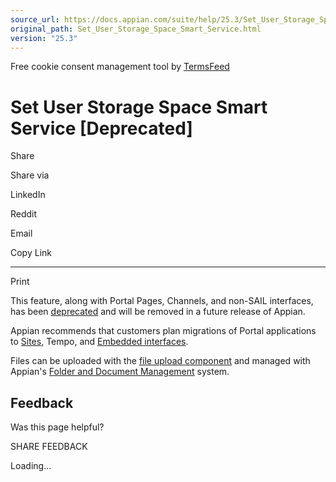 ```yaml
---
source_url: https://docs.appian.com/suite/help/25.3/Set_User_Storage_Space_Smart_Service.html
original_path: Set_User_Storage_Space_Smart_Service.html
version: "25.3"
---
```


Free cookie consent management tool by [TermsFeed](https://www.termsfeed.com/)

# Set User Storage Space Smart Service \[Deprecated\]

Share

Share via

LinkedIn

Reddit

Email

Copy Link

* * *

Print

This feature, along with Portal Pages, Channels, and non-SAIL interfaces, has been [deprecated](Deprecated_Features.html) and will be removed in a future release of Appian.

Appian recommends that customers plan migrations of Portal applications to [Sites](Sites.html), Tempo, and [Embedded interfaces](Embedded_Interfaces.html).

Files can be uploaded with the [file upload component](File_Upload_Component.html) and managed with Appian's [Folder and Document Management](folder-and-document-management.html) system.

## Feedback

Was this page helpful?

SHARE FEEDBACK

Loading...